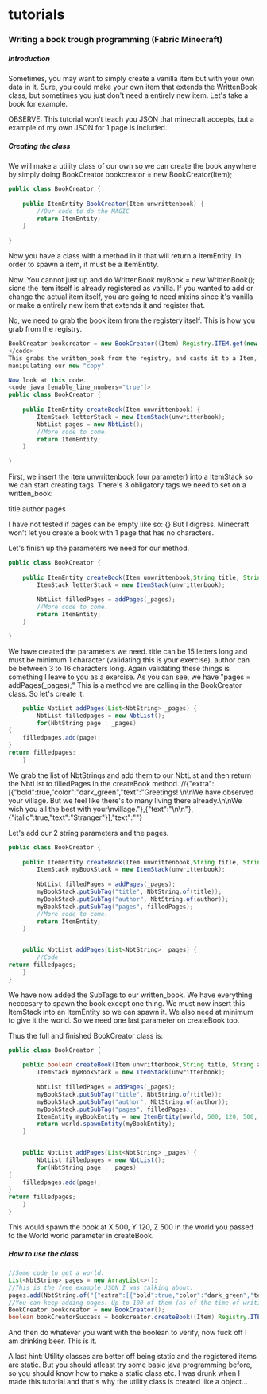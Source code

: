 # tutorials

### Writing a book trough programming (Fabric Minecraft) ###

##### Introduction #####

Sometimes, you may want to simply create a vanilla item but with your 
own data in it.
Sure, you could make your own item that extends the WrittenBook class, but sometimes
you just don't need a entirely new item. Let's take a book for example.

OBSERVE: This tutorial won't teach you JSON that minecraft accepts, but a example of my own JSON for 1 page is included.
##### Creating the class #####

We will make a utility class of our own so we can create the book anywhere by simply doing
BookCreator bookcreator = new BookCreator(Item);
```Java
public class BookCreator {
 	
	public ItemEntity BookCreator(Item unwrittenbook) {
		//Our code to do the MAGIC
		return ItemEntity;
	}
    
}
```

Now you have a class with a method in it
that will return a ItemEntity.
In order to spawn a item, it must be a ItemEntity.

Now. You cannot just up and do WrittenBook myBook = new WrittenBook(); 
sicne the item itself is already registered as vanilla. If you wanted to add or change the
actual item itself, you are going to need mixins since it's vanilla or make a entirely new item that extends it
and register that.

No, we need to grab the book item from the registery itself.
This is how you grab from the registry.
```Java
BookCreator bookcreator = new BookCreator((Item) Registry.ITEM.get(new Identifier("written_book")));
</code>
This grabs the written_book from the registry, and casts it to a Item, which is what we need in order to start
manipulating our new "copy".

Now look at this code.
<code java [enable_line_numbers="true"]>
public class BookCreator {
 	
	public ItemEntity createBook(Item unwrittenbook) {
        ItemStack letterStack = new ItemStack(unwrittenbook);
        NbtList pages = new NbtList();
        //More code to come.
		return ItemEntity;
	}
    
}
```
First, we insert the item unwrittenbook (our parameter) into a ItemStack so we can start creating tags.
There's 3 obligatory tags we need to set on a written_book:

title
author
pages

I have not tested if pages can be empty like so: {}
But I digress. Minecraft won't let you create a book with 1 page that has no characters. 
 
Let's finish up the parameters we need for our method.
```Java
public class BookCreator {
	
	public ItemEntity createBook(Item unwrittenbook,String title, String author, List<NbtString> _pages) {
		ItemStack letterStack = new ItemStack(unwrittenbook);
        
        NbtList filledPages = addPages(_pages);
        //More code to come.
        return ItemEntity;
	}

}
```
We have created the parameters we need. title can be 15 letters long and must be minimum 1 character (validating this is your exercise).
author can be between 3 to 16 characters long. Again validating these things is something I leave to you as a exercise.
As you can see, we have "pages = addPages(_pages);"
This is a method we are calling in the BookCreator class. So let's create it.
```Java
	public NbtList addPages(List<NbtString> _pages) {
		NbtList filledpages = new NbtList();
		for(NbtString page : _pages)
{  
	filledpages.add(page);
}
return filledpages;
	}
```
We grab the list of NbtStrings and add them to our NbtList and then return the NbtList to filledPages
in the createBook method.
//{"extra":[{"bold":true,"color":"dark_green","text":"Greetings! \n\nWe have observed your village. But we feel like there's to many living there already.\n\nWe wish you all the best with your\nvillage."},{"text":"\n\n"},{"italic":true,"text":"Stranger"}],"text":""}

Let's add our 2 string parameters and the pages.
```Java
public class BookCreator {
	
	public ItemEntity createBook(Item unwrittenbook,String title, String author, List<NbtString> _pages) {
		ItemStack myBookStack = new ItemStack(unwrittenbook);
        
        NbtList filledPages = addPages(_pages);
        myBookStack.putSubTag("title", NbtString.of(title));
        myBookStack.putSubTag("author", NbtString.of(author));
        myBookStack.putSubTag("pages", filledPages);
        //More code to come.
        return ItemEntity;
	}


	public NbtList addPages(List<NbtString> _pages) {
		//Code
return filledpages;
	}
}
```

We have now added the SubTags to our written_book.
We have everything neccesary to spawn the book except one thing. We must now insert this
ItemStack into an ItemEntity so we can spawn it. 
We also need at minimum to give it the world. So we need one last parameter on
createBook too.

Thus the full and finished BookCreator class is:
```Java
public class BookCreator {
	
	public boolean createBook(Item unwrittenbook,String title, String author, List<NbtString> _pages, World world) {
		ItemStack myBookStack = new ItemStack(unwrittenbook);
        
        NbtList filledPages = addPages(_pages);
        myBookStack.putSubTag("title", NbtString.of(title));
        myBookStack.putSubTag("author", NbtString.of(author));
        myBookStack.putSubTag("pages", filledPages);
        ItemEntity myBookEntity = new ItemEntity(world, 500, 120, 500, myBookStack);
        return world.spawnEntity(myBookEntity);
	}


	public NbtList addPages(List<NbtString> _pages) {
		NbtList filledpages = new NbtList();
		for(NbtString page : _pages)
{  
	filledpages.add(page);
}
return filledpages;
	}
}
```
This would spawn the book at X 500, Y 120, Z 500 in the world you passed to the World world parameter in createBook.
##### How to use the class #####

```Java
//Some code to get a world.
List<NbtString> pages = new ArrayList<>();
//This is the free example JSON I was talking about.
pages.add(NbtString.of("{"extra":[{"bold":true,"color":"dark_green","text":"Greetings! \n\nWe have observed your village. But we feel like there's to many living there already.\n\nWe wish you all the best with your\nvillage."},{"text":"\n\n"},{"italic":true,"text":"Stranger"}],"text":""}");
//You can keep adding pages. Up to 100 of them (as of the time of writing 2021-06-30) in Java Edition.
BookCreator bookcreator = new BookCreator();
boolean bookCreatorSuccess = bookcreator.createBook((Item) Registry.ITEM.get(new Identifier("written_book")),"Book of wonder","Yortni",pages,world);;
```
And then do whatever you want with the boolean to verify, now fuck off I am drinking beer. This is it. 

A last hint: Utility classes are better off being static and the registered items are static.
But you should atleast try some basic java programming before, so you should know how to make a static class etc.
I was drunk when I made this tutorial and that's why the utility class is created like a object...
